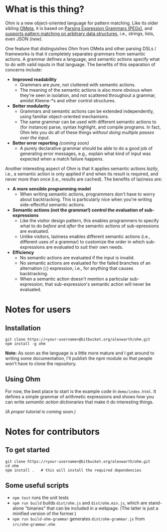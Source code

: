 What is this thing?
===================

Ohm is a new object-oriented language for pattern matching. Like its older sibling [OMeta](https://github.com/alexwarth/ometa-js), it is based on [Parsing Expression Grammars (PEGs)](http://en.wikipedia.org/wiki/Parsing_expression_grammar), and [supports pattern matching on arbitrary data structures](http://tinlizzie.org/~awarth/papers/dls07.pdf), i.e., strings, lists, even JSON *(new)*.

One feature that distinguishes Ohm from OMeta and other parsing DSLs / frameworks is that it completely separates grammars from semantic actions. A grammar defines a language, and semantic actions specify what to do with valid inputs in that language. The benefits of this separation of concerns include:

* __Improved readability__
  * Grammars are *pure*, not cluttered with semantic actions.
  * The meaning of the semantic actions is also more obvious when they're seen in isolation, and not scattered throughout a grammar, amidst Kleene-*s and other control structures.
* __Better modularity__
  * Grammars and semantic actions can be extended independently, using familiar object-oriented mechanisms.
  * The same grammar can be used with different semantic actions to (for instance) parse, syntax highlight, and compile programs. In fact, Ohm lets you do all of these things *without doing multiple passes over the input*.
* __Better error reporting__ *(coming soon)*
  * A purely declarative grammar should be able to do a good job of generating error messages, e.g., explain what kind of input was expected when a match failure happens.

Another interesting aspect of Ohm is that it applies semantic actions *lazily*, i.e., a semantic action is only applied if and when its result is required, and never more than once (i.e., results are cached). The benefits of laziness are:

* __A more sensible programming model__
  * When writing semantic actions, programmers don't have to worry about backtracking. This is particularly nice when you're writing side-effectful semantic actions.
* __Semantic actions (not the grammar!) control the evaluation of sub-expressions__
  * Like the visitor design pattern, this enables programmers to specify what to do *before* and *after* the semantic actions of sub-epressions are evaluated.
  * Unlike visitors, laziness enables different semantic actions (i.e., different uses of a grammar) to customize the order in which sub-expressions are evaluated to suit their own needs.
* __Efficiency__
  * No semantic actions are evaluated if the input is invalid.
  * No semantic actions are evaluated for the failed branches of an alternation (`|`) expression, i.e., for anything that causes backtracking.
  * When a semantic action doesn't mention a particular sub-expression, that sub-expression's semantic action will never be evaluated.

Notes for users
===============

Installation
------------

    git clone https://<your-username>@bitbucket.org/alexwarth/ohm.git
    npm install -g ohm

**Note:** As soon as the language is a little more mature and I get around to writing some documentation, I'll publish the npm module so that people won't have to clone the repository.

Using Ohm
---------

For now, the best place to start is the example code in `demo/index.html`. It defines a simple grammar of arithmetic expressions and shows how you can write *semantic action dictionaries* that make it do interesting things.

*(A proper tutorial is coming soon.)*

Notes for contributors
======================

To get started
--------------

    git clone https://<your-username>@bitbucket.org/alexwarth/ohm.git
    cd ohm
    npm install .   # this will install the required dependencies

Some useful scripts
-------------------

* `npm test` runs the unit tests
* `npm run build` builds `dist/ohm.js` and `dist/ohm.min.js`, which are stand-alone "binaries" that can be included in a webpage. (The latter is just a minified version of the former.)
* `npm run build-ohm-grammar` generates `dist/ohm-grammar.js` from `src/ohm-grammar.ohm`
